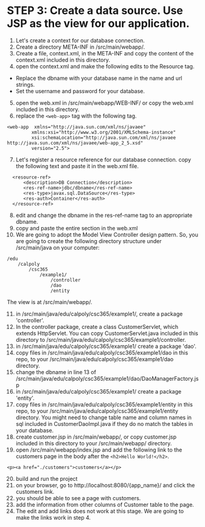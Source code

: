 # STEP 3: Create a data source. Use JSP as the view for our application.
1. Let's create a context for our database connection.
2. Create a directory META-INF in /src/main/webapp/.
3. Create a file, context.xml, in the META-INF and copy the content of the context.xml included in this directory.
4. open the context.xml and make the following edits to the Resource tag.
- Replace the dbname with your database name in the name and url strings.
- Set the username and password for your database.
5. open the web.xml in /src/main/webapp/WEB-INF/ or copy the web.xml included in this directory.
6. replace the ```<web-app>``` tag with the following tag. 
```
<web-app  xmlns="http://java.sun.com/xml/ns/javaee"
         xmlns:xsi="http://www.w3.org/2001/XMLSchema-instance"
         xsi:schemaLocation="http://java.sun.com/xml/ns/javaee http://java.sun.com/xml/ns/javaee/web-app_2_5.xsd"
         version="2.5">
```
7. Let's register a resource reference for our database connection. copy the following text and paste it in the web.xml file.
```
  <resource-ref>
      <description>DB Connection</description>
      <res-ref-name>jdbc/dbname</res-ref-name>
      <res-type>javax.sql.DataSource</res-type>
      <res-auth>Container</res-auth>
  </resource-ref>
```

8. edit and change the dbname in the res-ref-name tag to an appropriate dbname. 
9. copy and paste the entire <welcome-file-list> section in the web.xml
10. We are going to adopt the Model View Controller design pattern. So, you are going to create the following directory structure under /src/main/java on your computer:
```
/edu
    /calpoly
        /csc365
            /example1/
                /controller
                /dao
                /entity

```
The view is at /src/main/webapp/.

11. in /src/main/java/edu/calpoly/csc365/example1/, create a package 'controller'.
12. In the controller package, create a class CustomerServlet, which extends HttpServlet.
You can copy CustomerServlet.java included in this directory to /src/main/java/edu/calpoly/csc365/example1/controller.
13. in /src/main/java/edu/calpoly/csc365/example1/ create a package 'dao'.
14. copy files in /src/main/java/edu/calpoly/csc365/example1/dao in this repo, to your /src/main/java/edu/calpoly/csc365/example1/dao directory.
15. change the dbname in line 13 of /src/main/java/edu/calpoly/csc365/example1/dao/DaoManagerFactory.jsp
16. in /src/main/java/edu/calpoly/csc365/example1/ create a package 'entity'.
17. copy files in /src/main/java/edu/calpoly/csc365/example1/entity in this repo, to your /src/main/java/edu/calpoly/csc365/example1/entity directory.
You might need to change table name and column names in sql included in CustomerDaoImpl.java if they do no match the tables in your database.
18. create customer.jsp in /src/main/webapp/, or copy customer.jsp included in this directory to your /src/main/webapp/ directory.
19. open /src/main/webapp/index.jsp and add the following link to the customers page in the body after the ```<h2>Hello World!</h2>```.
```
<p><a href="./customers">customers</a></p>
```
20. build and run the project
21. on your browser, go to http://localhost:8080/{app_name}/ and click the customers link.
22. you should be able to see a page with customers.
23. add the information from other columns of Customer table to the page.
24. The edit and add links does not work at this stage. We are going to make the links work in step 4.

